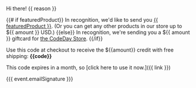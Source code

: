 Hi there! {{ reason }}


{{# if featuredProduct}}
In recognition, we'd like to send you [{{ featuredProduct }}]({{link}}). (Or you can get any other products in our store up to ${{ amount }} USD.)
{{else}}
In recognition, we're sending you a ${{ amount }} giftcard for [the CodeDay Store]({{link}}).
{{/if}}

Use this code at checkout to receive the ${{amount}} credit with free shipping: <strong>{{code}}</strong>

This code expires in a month, so [click here to use it now.]({{ link }})

{{{ event.emailSignature }}}